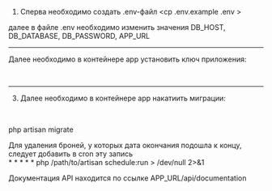 1. Сперва необходимо создать .env-файл 
<cp .env.example .env >
<p>далее в файле .env необходимо изменить значения DB_HOST, DB_DATABASE, DB_PASSWORD, APP_URL</p>

<hr>
   <p>Далее необходимо в контейнере app установить ключ приложения:</p> <br>
   <php artisan key:generate > 
<hr>

3. <p>Далее необходимо в контейнере app накатиить миграции:</p> <br>
php artisan migrate

Для удаления броней, у которых дата окончания подошла к концу, следует добавить в cron эту запись
    <br>
    * * * * * php /path/to/artisan schedule:run > /dev/null 2>&1


Документация API находится по ссылке APP_URL/api/documentation